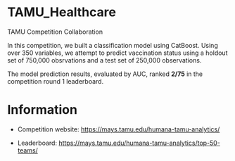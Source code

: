 # TAMU_Healthcare

TAMU Competition Collaboration

In this competition, we built a classification model using CatBoost. Using over 350 variables, we attempt to predict vaccination status using a holdout set of 750,000 obsrvations and a test set of 250,000 observations. 

The model prediction results, evaluated by AUC, ranked **2/75** in the competition round 1 leaderboard.

# Information

* Competition website: https://mays.tamu.edu/humana-tamu-analytics/

* Leaderboard: https://mays.tamu.edu/humana-tamu-analytics/top-50-teams/
